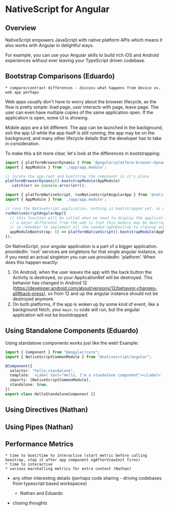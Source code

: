 # NativeScript for Angular

## Overview

NativeScript empowers JavaScript with native platform APIs which means it also works with Angular in delightful ways.

For example, you can use your Angular skills to build rich iOS and Android experiences without ever leaving your TypeScript driven codebase.

## Bootstrap Comparisons (Eduardo)
    * compare/contrast differences - discuss what happens from device vs. web app perhaps

Web apps usually don't have to worry about the browser lifecycle, as the flow is pretty simple: load page, user interacts with page, leave page. The user can even have multiple copies of the same application open. If the application is open, some UI is showing.

Mobile apps are a bit different. The app can be launched in the background, exit the app UI while the app itself is still running, the app may be on the background, and many other lifecycle details that the developer has to take in consideration.

To make this a bit more clear, let's look at the differences in bootstrapping:

```ts
import { platformBrowserDynamic } from '@angular/platform-browser-dynamic';
import { AppModule } from './app/app.module';

// locate the app-root and bootstrap the component in it's place
platformBrowserDynamic().bootstrapModule(AppModule)
  .catch(err => console.error(err));
```

```ts
import { platformNativeScript, runNativeScriptAngularApp } from '@nativescript/angular';
import { AppModule } from './app/app.module';

// runs the NativeScript application, nothing is bootstrapped yet, as we're only setting up the platform and callbacks
runNativeScriptAngularApp({
  // this function will be called when we need to display the application UI
  // a major difference from the web is that this module may be destroyed when the user leaves the application and recreated when the user opens it again
  // so remember to implement all the needed ngOnDestroy to cleanup any events that were bound here!
  appModuleBootstrap: () => platformNativeScript().bootstrapModule(AppModule),
});
```

On NativeScript, your angular application is a part of a bigger application. providedIn: 'root' services are singletons for that single angular instance, so if you need an actual singleton you can use providedIn: 'platform'. When does this happen exactly:
1. On Android, when the user leaves the app with the back button the Activity is destroyed, so your ApplicationRef will be destroyed. This behavior has changed in Android 12 (https://developer.android.com/about/versions/12/behavior-changes-all#back-press), so from 12 and up the angular instance should not be destroyed anymore.
2. On both platforms, if the app is woken up by some kind of event, like a background fetch, your `main.ts` code will run, but the angular application will not be bootstrapped.

## Using Standalone Components (Eduardo)

Using standalone components works just like the web! Example:

```ts
import { Component } from "@angular/core";
import { NativeScriptCommonModule } from "@nativescript/angular";

@Component({
  selector: "hello-standalone",
  template: `<Label text="Hello, I'm a standalone component"></Label>`,
  imports: [NativeScriptCommonModule],
  standalone: true,
})
export class HelloStandaloneComponent {}
```

## Using Directives (Nathan)
    
## Using Pipes (Nathan)

## Performance Metrics
    * time to boot/time to interactive (start metric before calling boostrap, stop it after app component ngAfterViewInit fires)
    * time to interactive
    * various marshalling metrics for extra context (Nathan)

* any other interesting details (perhaps code sharing - driving codebases from typescript based workspaces)
    * Nathan and Eduardo

* closing thoughts